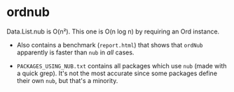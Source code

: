 ordnub
======

Data.List.nub is O(n²). This one is O(n log n) by requiring an Ord instance.

* Also contains a benchmark (`report.html`) that shows that `ordNub` apparently is faster than `nub` in *all* cases.

* `PACKAGES_USING_NUB.txt` contains all packages which use `nub` (made with a quick grep).
It's not the most accurate since some packages define their own `nub`, but that's a minority.
